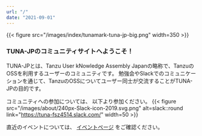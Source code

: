 ```yaml
---
url: "/"
date: "2021-09-01"
---
```


{{< figure src="/images/index/tunamark-tuna-jp-big.png"  width=350 >}}

### TUNA-JPのコミュニティサイトへようこそ！

TUNA-JPとは、Tanzu User kNowledge Assembly Japanの略称で、TanzuのOSSを利用するユーザーのコミュニティです。
勉強会やSlackでのコミュニケーションを通じて、TanzuのOSSについてユーザー同士が交流することがTUNA-JPの目的です。

コミュニティへの参加については、
以下より参加ください。
{{< figure src="/images/about/240px-Slack-icon-2019.svg.png" alt=slack::round link="https://tuna-fsz4514.slack.com/" width=50 >}}

直近のイベントについては、 [イベントページ](./event) をご確認ください。
